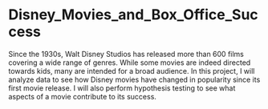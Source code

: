 # Disney_Movies_and_Box_Office_Success
Since the 1930s, Walt Disney Studios has released more than 600 films covering a wide range of genres. While some movies are indeed directed towards kids, many are intended for a broad audience. In this project, I will analyze data to see how Disney movies have changed in popularity since its first movie release. I will also perform hypothesis testing to see what aspects of a movie contribute to its success.
